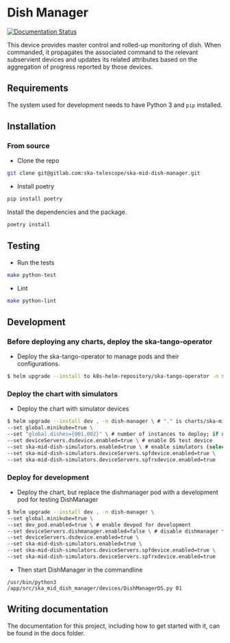 Dish Manager
============

[![Documentation Status](https://readthedocs.org/projects/ska-telescope-ska-mid-dish-manager/badge/?version=latest)](https://developer.skao.int/projects/ska-mid-dish-manager/en/latest/?badge=latest)

This device provides master control and rolled-up monitoring of dish. When commanded, it propagates the associated command to the relevant subservient devices and updates its related attributes based on the aggregation of progress reported by those devices.

## Requirements

The system used for development needs to have Python 3 and `pip` installed.

## Installation

### From source

- Clone the repo

```bash
git clone git@gitlab.com:ska-telescope/ska-mid-dish-manager.git
```

- Install poetry

```bash
pip install poetry
```

Install the dependencies and the package.

```bash
poetry install
```

## Testing

- Run the tests

```bash
make python-test
```

- Lint

```bash
make python-lint
```

## Development

### Before deploying any charts, deploy the ska-tango-operator

- Deploy the ska-tango-operator to manage pods and their configurations.

```bash
$ helm upgrade --install to k8s-helm-repository/ska-tango-operator -n ska-tango-operator-system
```

### Deploy the chart with simulators

- Deploy the chart with simulator devices

```bash
$ helm upgrade --install dev . -n dish-manager \ # "." is charts/ska-mid-dish-manager
--set global.minikube=true \
--set "global.dishes={001,002}" \ # number of instances to deploy; if not specified defaults to 001
--set deviceServers.dsdevice.enabled=true \ # enable DS test device
--set ska-mid-dish-simulators.enabled=true \ # enable simulators (select which simulator to deploy below)
--set ska-mid-dish-simulators.deviceServers.spfdevice.enabled=true \
--set ska-mid-dish-simulators.deviceServers.spfrxdevice.enabled=true
```

### Deploy for development

- Deploy the chart, but replace the dishmanager pod with a development pod for testing DishManager

```bash
$ helm upgrade --install dev . -n dish-manager \
--set global.minikube=true \
--set dev_pod.enabled=true \ # enable devpod for development
--set deviceServers.dishmanager.enabled=false \ # disable dishmanager to use devpod
--set deviceServers.dsdevice.enabled=true \
--set ska-mid-dish-simulators.enabled=true \
--set ska-mid-dish-simulators.deviceServers.spfdevice.enabled=true \
--set ska-mid-dish-simulators.deviceServers.spfrxdevice.enabled=true
```

- Then start DishManager in the commandline

```
/usr/bin/python3 /app/src/ska_mid_dish_manager/devices/DishManagerDS.py 01
```

## Writing documentation

The documentation for this project, including how to get started with it, can be found in the docs folder.
